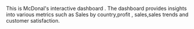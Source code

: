 This is McDonal's interactive dashboard . The dashboard provides insights into various metrics such as Sales by country,profit , sales,sales trends and customer satisfaction.
